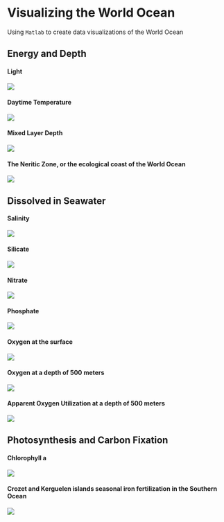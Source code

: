 Visualizing the World Ocean
================

Using `Matlab` to create data visualizations of the World Ocean

Energy and Depth
----------------

#### Light

![](https://raw.githubusercontent.com/dirediredock/Ocean_Maps/master/LightGIF.gif)

#### Daytime Temperature

![](https://raw.githubusercontent.com/dirediredock/Ocean_Maps/master/DayTemperatureGIF.gif)

#### Mixed Layer Depth

![](https://raw.githubusercontent.com/dirediredock/Ocean_Maps/master/MixedLayerDepthGIF.gif)

#### The Neritic Zone, or the ecological coast of the World Ocean

![](https://raw.githubusercontent.com/dirediredock/Ocean_Maps/master/NeriticZone.png)

Dissolved in Seawater
---------------------

#### Salinity

![](https://raw.githubusercontent.com/dirediredock/Ocean_Maps/master/SalinityGIF.gif)

#### Silicate

![](https://raw.githubusercontent.com/dirediredock/Ocean_Maps/master/SilicateGIF.gif)

#### Nitrate

![](https://raw.githubusercontent.com/dirediredock/Ocean_Maps/master/NitrateGIF.gif)

#### Phosphate

![](https://raw.githubusercontent.com/dirediredock/Ocean_Maps/master/PhosphateGIF.gif)

#### Oxygen at the surface

![](https://raw.githubusercontent.com/dirediredock/Ocean_Maps/master/SurfaceOxygenGIF.gif)

#### Oxygen at a depth of 500 meters

![](https://raw.githubusercontent.com/dirediredock/Ocean_Maps/master/500deepOxygenGIF.gif)

#### Apparent Oxygen Utilization at a depth of 500 meters

![](https://raw.githubusercontent.com/dirediredock/Ocean_Maps/master/500depthRespirationGIF.gif)

Photosynthesis and Carbon Fixation
----------------------------------

#### Chlorophyll a

![](https://raw.githubusercontent.com/dirediredock/Ocean_Maps/master/ChlorophyllGIF.gif)

#### Crozet and Kerguelen islands seasonal iron fertilization in the Southern Ocean

![](https://raw.githubusercontent.com/dirediredock/Ocean_Maps/master/KerguelenGIF.gif)

